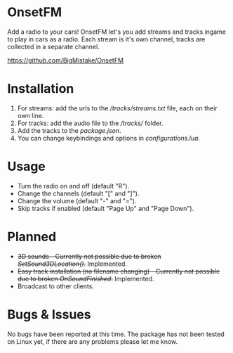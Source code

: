 # OnsetFM
Add a radio to your cars! OnsetFM let's you add streams and tracks ingame to play in cars as a radio. Each stream is it's own channel, tracks are collected in a separate channel.

https://github.com/BigMistake/OnsetFM

# Installation
1. For streams: add the urls to the */tracks/streams.txt* file, each on their own line.
1. For tracks: add the audio file to the */tracks/* folder.
1. Add the tracks to the *package.json*.
1. You can change keybindings and options in *configurations.lua*.

# Usage
- Turn the radio on and off (default "R").
- Change the channels (default "[" and "]").
- Change the volume (default "-" and "=").
- Skip tracks if enabled (default "Page Up" and "Page Down").

# Planned
- ~~3D sounds - Currently not possible due to broken *SetSound3DLocation()*.~~ Implemented.
- ~~Easy track installation (no filename changing) - Currently not possible due to broken *OnSoundFinished*.~~ Implemented.
- Broadcast to other clients.

# Bugs & Issues
No bugs have been reported at this time. The package has not been tested on Linux yet, if there are any problems please let me know.